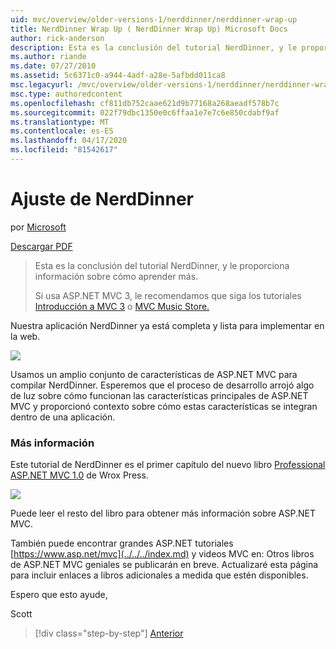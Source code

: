 ```yaml
---
uid: mvc/overview/older-versions-1/nerddinner/nerddinner-wrap-up
title: NerdDinner Wrap Up ( NerdDinner Wrap Up) Microsoft Docs
author: rick-anderson
description: Esta es la conclusión del tutorial NerdDinner, y le proporciona información sobre cómo aprender más.
ms.author: riande
ms.date: 07/27/2010
ms.assetid: 5c6371c0-a944-4adf-a28e-5afbdd011ca8
msc.legacyurl: /mvc/overview/older-versions-1/nerddinner/nerddinner-wrap-up
msc.type: authoredcontent
ms.openlocfilehash: cf811db752caae621d9b77168a268aeadf578b7c
ms.sourcegitcommit: 022f79dbc1350e0c6ffaa1e7e7c6e850cdabf9af
ms.translationtype: MT
ms.contentlocale: es-ES
ms.lasthandoff: 04/17/2020
ms.locfileid: "81542617"
---
```

# <a name="nerddinner-wrap-up"></a>Ajuste de NerdDinner

por [Microsoft](https://github.com/microsoft)

[Descargar PDF](http://aspnetmvcbook.s3.amazonaws.com/aspnetmvc-nerdinner_v1.pdf)

> Esta es la conclusión del tutorial NerdDinner, y le proporciona información sobre cómo aprender más.
> 
> Si usa ASP.NET MVC 3, le recomendamos que siga los tutoriales [Introducción a MVC 3](../../older-versions/getting-started-with-aspnet-mvc3/cs/intro-to-aspnet-mvc-3.md) o [MVC Music Store.](../../older-versions/mvc-music-store/mvc-music-store-part-1.md)

Nuestra aplicación NerdDinner ya está completa y lista para implementar en la web.

![](nerddinner-wrap-up/_static/image1.png)

Usamos un amplio conjunto de características de ASP.NET MVC para compilar NerdDinner. Esperemos que el proceso de desarrollo arrojó algo de luz sobre cómo funcionan las características principales de ASP.NET MVC y proporcionó contexto sobre cómo estas características se integran dentro de una aplicación.

### <a name="learning-more"></a>Más información

Este tutorial de NerdDinner es el primer capítulo del nuevo libro [Professional ASP.NET MVC 1.0](https://www.amazon.com/gp/product/0470384611?ie=UTF8&amp;tag=scoblo04-20&amp;linkCode=xm2&amp;camp=1789&amp;creativeASIN=0470384611) de Wrox Press.

[![](https://mscblogs.blob.core.windows.net/media/scottgu/Media/bookcover1_6CAECF94.png)](https://www.amazon.com/gp/product/0470384611?ie=UTF8&amp;tag=scoblo04-20&amp;linkCode=xm2&amp;camp=1789&amp;creativeASIN=0470384611)

Puede leer el resto del libro para obtener más información sobre ASP.NET MVC.

También puede encontrar grandes ASP.NET tutoriales [https://www.asp.net/mvc](../../../index.md) y videos MVC en: Otros libros de ASP.NET MVC geniales se publicarán en breve. Actualizaré esta página para incluir enlaces a libros adicionales a medida que estén disponibles.

Espero que esto ayude,

Scott

> [!div class="step-by-step"]
> [Anterior](enable-automated-unit-testing.md)
